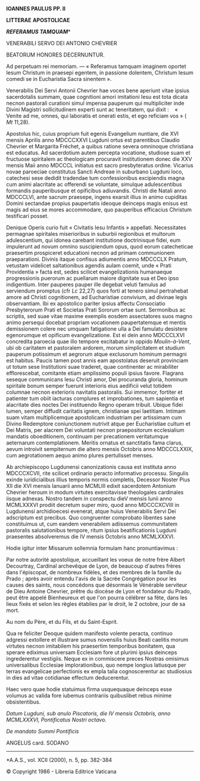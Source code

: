 **IOANNES PAULUS PP. II**

**LITTERAE** **APOSTOLICAE**

***REFERAMUS TAMQUAM****

VENERABILI SERVO DEI ANTONIO CHEVRIER

BEATORUM HONORES DECERNUNTUR.

Ad perpetuam rei memoriam. — « Referamus tamquam imaginem oportet Iesum Christum in praesepi egentem, in passione dolentem, Christum Iesum comedi se in Eucharistia Sacra sinentem ».

Venerabilis Dei Servi Antonii Chevrier hae voces bene aperiunt vitae ipsius sacerdotalis summam, quae cognitioni amori imitationi Iesu est tota dicata necnon pastorali curationi simul impensa pauperum qui multipliciter inde Divini Magistri sollicitudinem experti sunt ac teneritatem, qui dixit :    « Venite ad me, omnes, qui laboratis et onerati estis, et ego reficiam vos » ( *Mt* 11,28).

Apostolus hic, cuius proprium fuit egenis Evangelium nuntiare, die XVI mensis Aprilis anno MDCCCXXVI Lugduni ortus est parentibus Claudio Chevrier et Margarita Fréchet, a quibus ratione severa omninoque christiana est educatus. Ad sacerdotium autem percepta vocatione, studiose suam et fructuose spiritalem ac theologicam procuravit institutionem donec die XXV mensis Maii anno MDCCCL initiatus est sacro presbyteratus ordine. Vicarius novae paroeciae constitutus Sancti Andreae in suburbano Lugduni loco, catechesi sese dedidit tradendae tum confessionibus excipiendis magna cum animi alacritate ac offerendi se voluntate, simulque adulescentibus formandis pauperibusque et opificibus adiuvandis. Christi die Natali anno MDCCCLVI, ante sacrum praesepe, ingens exarsit illius in animo cupiditas Domini sectandae propius paupertatis ideoque deinceps magis enisus est magis ad eius se mores accommodare, quo pauperibus efficacius Christum testificari posset.

Denique Operis curio fuit « Civitatis Iesu Infantis » appellati. Necessitates permagnae spiritales miserioribus in suburbii regionibus et multorum adulescentium, qui idonea carebant institutione doctrinisque fidei, eum impulerunt ad novum omnino suscipiendum opus, quod eorum catecheticae praesertim prospiceret educationi necnon ad primam communionem praeparationi. Divinis itaque confisus adiumentis anno MDCCCLX Pratum, vetustam videlicet saltationibus agendis aulam coemit, unde « Prati Providentia » facta est, sedes scilicet evangelizationis humanaeque progressionis puerorum ac puellarum maiore dignitate sua et Deo ipso indigentium. Inter pauperes pauper ille degebat veluti famulus ad serviendum promptus (cfr *Lc* 22,27) quos forti at tenero simul pertrahebat amore ad Christi cognitionem, ad Eucharistiae convivium, ad divinae legis observantiam. Ibi ex apostolico pariter ipsius affectu Consociatio Presbyterorum Prati et Societas Prati Sororum ortae sunt. Sermonibus ac scriptis, sed suae vitae maxime exemplis eosdem assectatores suos magno animo persequi docebat propriam vocationem paupertatemque et mentis demissionem colere nec umquam fatigatione ulla a Dei famulatu desistere egenorumque et opificum evangelizatione. Est ei dein anno MDCCCLXVI concredita paroecia quae illo tempore excitabatur in oppido *Moulin-à-Vent*, ubi ob caritatem et pastoralem ardorem, morum simplicitatem et studium pauperum potissimum et aegrorum atque exclusorum hominum permagni est habitus. Paucis tamen post annis eam apostolatus deseruit provinciam ut totum sese Institutioni suae traderet, quae continenter ac mirabiliter efflorescebat, comitante etiam amplissimo populi ipsius favore. Flagrans seseque communicans Iesu Christi amor, Dei procuranda gloria, hominum spiritale bonum semper fuerunt interioris eius aedificii velut totidem columnae necnon exterioris navitatis pastoralis. Sui immemor, fortiter et patienter tum obiit iacturas complures et improbationes, tum sapientia et alacritate dies noctes Dei instituendo Regno operam tribuit. Ubique fidei lumen, semper diffudit caritatis ignem, christianae spei laetitiam. Intimam suam vitam multiplicemque apostolicam industriam per artissimam cum Divino Redemptore coniunctionem nutrivit atque per Eucharistiae cultum et Dei Matris, per alacrem Dei voluntati necnon praepositorum ecclesialium mandatis oboeditionem, continuam per precationem veritatumque aeternarum contemplationem. Meritis ornatus et sanctitatis fama clarus, aevum introivit sempiternum die altero mensis Octobris anno MDCCCLXXIX, cum aegrotationem aequo animo plures pertulisset menses.

Ab archiepiscopo Lugdunensi canonizationis causa est instituta anno MDCCCXCVIl, rite scilicet ordinario peracto informativo processu. Singulis exinde iuridicialibus illius temporis normis completis, Decessor Noster Pius XII die XVI mensis Ianuarii anno MCMLIII edixit sacerdotem Antonium Chevrier heroum in modum virtutes exercitavisse theologales cardinales iisque adnexas. Nostro tandem in conspectu dieV mensis Iunii anno MCMLXXXVI prodiit decretum super miro, quod anno MDCCCXCVIII in Lugdunensi archidioecesi evenerat, atque huius Venerabilis Servi Dei adscriptum est precibus. Quo congruenter comprobato libentes sane constituimus ut, cum eandem venerabilem adiissemus communitatem pastoralis salutationibus tempore, ritum ipsius beatificationis Lugduni praesentes absolveremus die IV mensis Octobris anno MCMLXXXVI.

Hodie igitur inter Missarum sollemnia formulam hanc pronuntiavimus :

Par notre autorité apostolique, accueillant les voeux de notre frère Albert Decourtray, Cardinal archevêque de Lyon, de beaucoup d'autres frères dans l'épiscopat, de nombreux fidèles, et des membres de la famille du Prado ; après avoir entendu l'avis de la Sacrée Congrégation pour les causes des saints, nous concédons que désormais le Vénérable serviteur de Dieu Antoine Chevrier, prêtre du diocèse de Lyon et fondateur du Prado, peut être appelé Bienheureux et que l'on pourra célébrer sa fête, dans les lieux fixés et selon les règles établies par le droit, le 2 octobre, jour de sa mort.

Au nom du Père, et du Fils, et du Saint-Esprit.

Qua re feliciter Deoque quidem manifesto volente peracta, continuo adgressi extollere et illustrare sumus novensilis huius Beati caelitis morum virtutes necnon imitabilem his praesertim temporibus bonitatem, qua sperare ediximus universam Ecclesiam fore ut plurimi ipsius deinceps ingrederentur vestigiis. Neque ex in commiscere preces Nostras omisimus universalibus Ecclesiae implorationibus, quo nempe longius latiusque per terras evangelicae perfectionis ex empla talia cognoscerentur ac studiosius in dies ad vitae cotidianae effectum deducerentur.

Haec vero quae hodie statuimus firma usquequaque deinceps esse volumus ac valida fore iubemus contrariis quibuslibet rebus minime obsistentibus.

*Datum Lugduni, sub anulo Piscatoris, die IV mensis Octobris, anno MCMLXXXVI, Pontificatus Nostri octavo.*

*De mandato Summi Pontificis*

ANGELUS card. SODANO

* * *

*A.A.S., vol. XCII (2000), n. 5, pp. 382-384

© Copyright 1986 - Libreria Editrice Vaticana